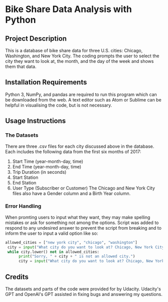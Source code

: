 # Bike Share Data Analysis with Python

## Project Description
This is a database of bike share data for three U.S. cities: Chicago, Washington, and New York City. The coding prompts the user to select the city they want to look at, the month, and the day of the week and shows them that data.

## Installation Requirements
Python 3, NumPy, and pandas are required to run this program which can be downloaded from the web. A text editor such as Atom or Sublime can be helpful in visualising the code, but is not necessary.

## Usage Instructions
### The Datasets
There are three .csv files for each city discussed above in the database. Each includes the following data from the first six months of 2017:
1. Start Time (year-month-day, time)
2. End Time (year-month-day, time)
3. Trip Duration (in seconds)
4. Start Station
5. End Station
6. User Type (Subscriber or Customer)
The Chicago and New York City files also have a Gender column and a Birth Year column.

### Error Handling
When promting users to input what they want, they may make spelling mistakes or ask for something not among the options. Script was added to respond to any undesired answer to prevent the script from breaking and to inform the user to input a valid option like so:

```python
allowed_cities = ["new york city", "chicago", "washington"]
 city = input("What city do you want to look at? Chicago, New York City, or Washington: ")
 while city.lower() not in allowed_cities:
      print("Sorry, " + city + " is not an allowed city.")
      city = input("What city do you want to look at? Chicago, New York City, or Washington: ")
```
## Credits
The datasets and parts of the code were provided for by Udacity. Udacity's GPT and OpenAI's GPT assisted in fixing bugs and answering my questions. 
